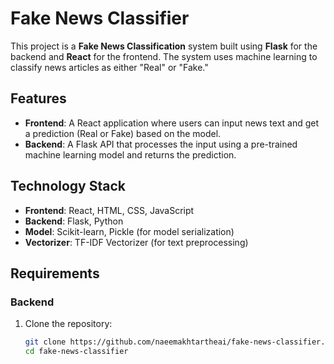 # Fake News Classifier

This project is a **Fake News Classification** system built using **Flask** for the backend and **React** for the frontend. The system uses machine learning to classify news articles as either "Real" or "Fake."

## Features

- **Frontend**: A React application where users can input news text and get a prediction (Real or Fake) based on the model.
- **Backend**: A Flask API that processes the input using a pre-trained machine learning model and returns the prediction.

## Technology Stack

- **Frontend**: React, HTML, CSS, JavaScript
- **Backend**: Flask, Python
- **Model**: Scikit-learn, Pickle (for model serialization)
- **Vectorizer**: TF-IDF Vectorizer (for text preprocessing)





## Requirements

### Backend

1. Clone the repository:
   ```bash
   git clone https://github.com/naeemakhtartheai/fake-news-classifier.git
   cd fake-news-classifier
   

